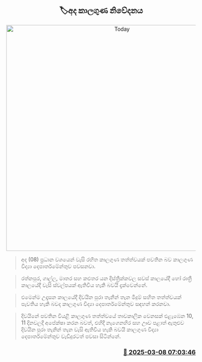 <p align='center'><b><h2 align='center' title='Today's weather forecast'>🏷අද කාලගුණ නිවේදනය</h2></b></p>
<p align='center'><img src='https://helakuru.sgp1.cdn.digitaloceanspaces.com/esana/images/lib/weather-thumb-new-1[1].jpg' width='600' alt='Today's weather forecast'></p>

> අද (08) ප්‍රධාන වශයෙන් වැසි රහිත කාලගුණ තත්ත්වයක් පවතින බව කාලගුණ විද්‍යා දෙපාර්තමේන්තුව පවසනවා.

> රත්නපුර, ගාල්ල, මාතර සහ කළුතර යන දිස්ත්‍රික්කවල සවස් කාලයේදී හෝ රාත්‍රී කාලයේදී වැසි ස්වල්පයක් ඇතිවිය හැකි බවයි දැක්වෙන්නේ.

> එමෙන්ම උදෑසන කාලයේදී දිවයින පුරා තැනින් තැන මීදුම් සහිත තත්ත්වයක් පැවතිය හැකි බවද කාලගුණ විද්‍යා දෙපාර්තමේන්තුව සඳහන් කරනවා.

> දිවයිනේ පවතින වියළි කාලගුණ තත්ත්වයේ තාවකාලික වෙනසක් එළැඹෙන 10, 11 දිනවලදී අපේක්ෂා කරන බවත්, එහිදී නැගෙනහිර සහ ඌව පළාත් ඇතුළුව දිවයින පුරා තැනින් තැන වැසි ඇතිවිය හැකි බවයි කාලගුණ විද්‍යා දෙපාර්තමේන්තුව වැඩිදුරටත් පවසා සිටින්නේ.



<h3 align='right'><a href='https://www.helakuru.lk/esana/p/108150/'>📅 2025-03-08 07:03:46</a></h3>
